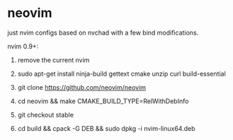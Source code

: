 # neovim
just nvim configs based on nvchad with a few bind modifications. 

nvim 0.9+:

1) remove the current nvim
  
2)  sudo apt-get install ninja-build gettext cmake unzip curl build-essential

3)  git clone https://github.com/neovim/neovim

4)  cd neovim && make CMAKE_BUILD_TYPE=RelWithDebInfo

5)  git checkout stable

6)  cd build && cpack -G DEB && sudo dpkg -i nvim-linux64.deb
